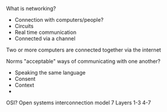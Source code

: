 What is networking?
- Connection with computers/people?
- Circuits
- Real time communication
- Connected via a channel

Two or more computers are connected together via the internet

Norms "acceptable" ways of communicating with one another?

- Speaking the same language
- Consent
- Context
- 

OSI?
Open systems interconnection model
7 Layers
1-3 4-7
